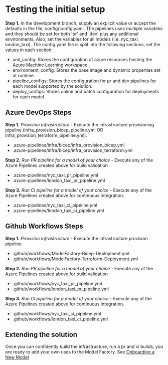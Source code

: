 # Testing the initial setup 

**Step 1.** In the development branch, supply an explicit value or accept the defaults in the file, config/config.yaml. The pipelines uses multiple variables and they should be set for both 'pr' and 'dev' plus any additional environments. Also, set the variables for all models (i.e. nyc_taxi, london_taxi). The config.yaml file is split into the following sections, set the values in each section:

  - aml_config: Stores the configuration of azure resources hosting the Azure Machine Learning workspace.
  - environment_config: Stores the base image and dynamic properties set at runtime.
  - pipeline_configs: Stores the configuration for pr and dev pipelines for each model supported by the solution.
  - deploy_configs: Stores online and batch configuration for deployments for each model.  

## Azure DevOps Steps

**Step 1.** *Provision Infrastructure* - Execute the infrastructure provisioning pipeline (infra_provision_bicep_pipeline.yml OR infra_provision_terraform_pipeline.yml).

- .azure-pipelines/infra/bicep/infra_provision_bicep.yml
- .azure-pipelines/infra/bicep/infra_provision_terraform.yml

**Step 2.** *Run PR pipeline for a model of your choice* - Execute any of the Azure Pipelines created above for build validation

- .azure-pipelines/nyc_taxi_pr_pipeline.yml
- .azure-pipelines/london_taxi_pr_pipeline.yml

**Step 3.** *Run CI pipeline for a model of your choice* - Execute any of the Azure Pipelines created above for continuous integration.

- .azure-pipelines/nyc_taxi_ci_pipeline.yml
- .azure-pipelines/london_taxi_ci_pipeline.yml

## Github Workflows Steps

**Step 1.** *Provision Infrastructure* - Execute the infrastructure provision pipeline

- .github/workflows/ModelFactory-Bicep-Deployment.yml
- .github/workflows/ModelFactory-Terraform-Deployment.yml

**Step 2.** *Run PR pipeline for a model of your choice* - Execute any of the Azure Pipelines created above for build validation

- .github/workflows/nyc_taxi_pr_pipeline.yml
- .github/workflows/london_taxi_pr_pipeline.yml

**Step 3.** *Run CI pipeline for a model of your choice* - Execute any of the Azure Pipelines created above for continuous integration.

- .github/workflows/nyc_taxi_ci_pipeline.yml
- .github/workflows/london_taxi_ci_pipeline.yml

## Extending the solution

Once you can confidently build the infrastructure, run a pr and ci builds, you are ready to add your own uses to the Model Factory. See [Onboarding a New Model](./OnboardingNewModel.md)
